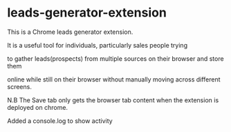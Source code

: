 # leads-generator-extension

This is a Chrome leads generator extension.

It is a useful tool for individuals, particularly sales people trying 

to gather leads(prospects) from multiple sources on their browser and store them 

online while still on their browser without manually moving across different screens.

N.B The Save tab only gets the  browser tab content when the extension is deployed on chrome.
 
Added a console.log to show activity